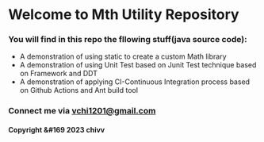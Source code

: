 # Welcome to Mth Utility Repository
### You will find in this repo the fllowing stuff(java source code):

* A demonstration of using static to create a custom Math library
* A demonstration of using Unit Test based on Junit Test technique based on Framework 
and DDT
* A demonstration of applying CI-Continuous Integration process based on Github Actions 
and Ant build tool

### Connect me via vchi1201@gmail.com
#### Copyright &#169 2023 chivv